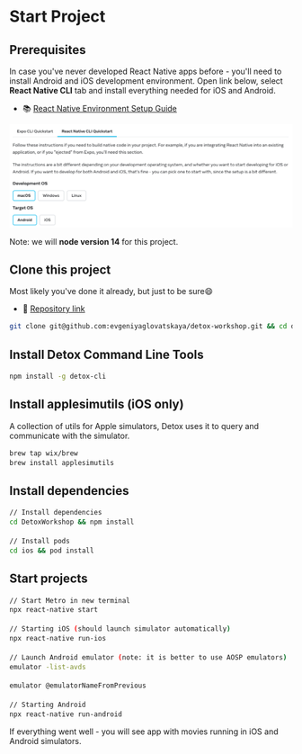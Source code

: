 # Start Project

## Prerequisites

In case you've never developed React Native apps before - you'll need to install Android and iOS development environment. Open link below, select **React Native CLI** tab and install everything needed for iOS and Android.

- 📚 [React Native Environment Setup Guide](https://reactnative.dev/docs/next/environment-setup)

![React Native Dev Env Setup](./rn-env.png)

Note: we will **node version 14** for this project.

## Clone this project

Most likely you've done it already, but just to be sure😄

- 🔗 [Repository link](https://github.com/evgeniyaglovatskaya/detox-workshop)

```sh
git clone git@github.com:evgeniyaglovatskaya/detox-workshop.git && cd detox-workshop
```

## Install Detox Command Line Tools

```sh
npm install -g detox-cli
```
## Install applesimutils (iOS only)

A collection of utils for Apple simulators, Detox uses it to query and communicate with the simulator.

```sh
brew tap wix/brew
brew install applesimutils
```

## Install dependencies

```sh
// Install dependencies
cd DetoxWorkshop && npm install

// Install pods
cd ios && pod install
```

## Start projects

```sh
// Start Metro in new terminal
npx react-native start

// Starting iOS (should launch simulator automatically)
npx react-native run-ios

// Launch Android emulator (note: it is better to use AOSP emulators)
emulator -list-avds

emulator @emulatorNameFromPrevious

// Starting Android
npx react-native run-android
```

If everything went well - you will see app with movies running in iOS and Android simulators.
